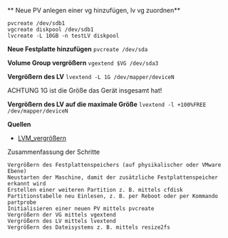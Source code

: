 ** Neue PV anlegen einer vg hinzufügen, lv vg zuordnen**
```
pvcreate /dev/sdb1
vgcreate diskpool /dev/sdb1
lvcreate -L 10GB -n testLV diskpool
```

**Neue Festplatte hinzufügen**
`pvcreate /dev/sda`

**Volume Group vergrößern**
`vgextend $VG /dev/sda3`

**Vergrößern des LV**
`lvextend -L 1G /dev/mapper/deviceN`

ACHTUNG 1G ist die Größe das Gerät insgesamt hat!

**Vergrößern des LV auf die maximale Größe**
`lvextend -l +100%FREE /dev/mapper/deviceN `

**Quellen**
* [LVM_vergrößern](https://www.thomas-krenn.com/de/wiki/LVM_vergrößern)


Zusammenfassung der Schritte

    Vergrößern des Festplattenspeichers (auf physikalischer oder VMware Ebene)
    Neustarten der Maschine, damit der zusätzliche Festplattenspeicher erkannt wird
    Erstellen einer weiteren Partition z. B. mittels cfdisk
    Partitionstabelle neu Einlesen, z. B. per Reboot oder per Kommando partprobe
    Initialisieren einer neuen PV mittels pvcreate
    Vergrößern der VG mittels vgextend
    Vergrößern des LV mittels lvextend
    Vergrößern des Dateisystems z. B. mittels resize2fs
